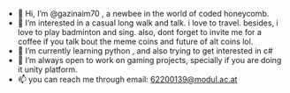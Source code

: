 - 👋 Hi, I’m @gazinaim70 , a newbee in the world of coded honeycomb.
- 👀 I’m interested in a casual long walk and talk. i love to travel. besides, i love to play badminton and sing. also, dont forget to invite me for a coffee if you talk bout the meme coins and future of alt coins lol.
- 🌱 I’m currently learning python , and also trying to get interested in c#
- 💞️ I’m always open to work on gaming projects, specially if you are doing it unity platform. 
- 📫 you can reach me through email: 62200139@modul.ac.at 

<!---
gazinaim70/gazinaim70 is a ✨ special ✨ repository because its `README.md` (this file) appears on your GitHub profile.
You can click the Preview link to take a look at your changes.
--->
